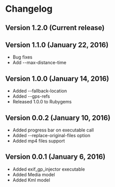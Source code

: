 Changelog
=========

Version 1.2.0 (Current release)
-----------------------------

Version 1.1.0 (January 22, 2016)
-----------------------------

* Bug fixes
* Add --max-distance-time

Version 1.0.0 (January 14, 2016)
-----------------------------

* Added --fallback-location
* Added --gps-refs
* Released 1.0.0 to Rubygems

Version 0.0.2 (January 10, 2016)
-----------------------------

* Added progress bar on executable call
* Added --replace-original-files option
* Added mp4 files support

Version 0.0.1 (January 6, 2016)
-----------------------------

* Added exif_gp_injector executable
* Added Media model
* Added Kml model
